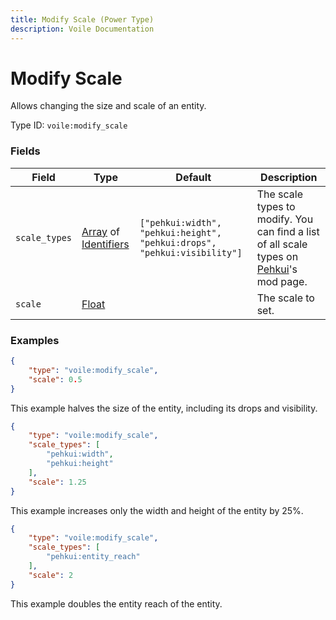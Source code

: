 ```yaml
---
title: Modify Scale (Power Type)
description: Voile Documentation
---
```


# Modify Scale

Allows changing the size and scale of an entity.

Type ID: `voile:modify_scale`

### Fields

Field | Type | Default | Description
------|------|---------|------------
`scale_types` | [Array](https://origins.readthedocs.io/en/latest/types/data_types/array/) of [Identifiers](https://origins.readthedocs.io/en/latest/types/data_types/identifier/) | `["pehkui:width", "pehkui:height", "pehkui:drops", "pehkui:visibility"]` | The scale types to modify. You can find a list of all scale types on [Pehkui](https://modrinth.com/mod/pehkui)'s mod page.
`scale` | [Float](https://origins.readthedocs.io/en/latest/types/data_types/float/) | | The scale to set.

### Examples

```json
{
    "type": "voile:modify_scale",
    "scale": 0.5
}
```

This example halves the size of the entity, including its drops and visibility.

```json
{
    "type": "voile:modify_scale",
    "scale_types": [
        "pehkui:width",
        "pehkui:height"
    ],
    "scale": 1.25
}
```

This example increases only the width and height of the entity by 25%.

```json
{
    "type": "voile:modify_scale",
    "scale_types": [
        "pehkui:entity_reach"
    ],
    "scale": 2
}
```

This example doubles the entity reach of the entity.